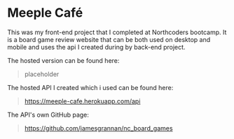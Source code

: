 # Meeple Café

This was my front-end project that I completed at Northcoders bootcamp. It is a board game review website that can be both used on desktop and mobile and uses the api I created during by back-end project.

The hosted version can be found here:

> placeholder

The hosted API I created which i used can be found here:

> https://meeple-cafe.herokuapp.com/api

The API's own GitHub page:

> https://github.com/jamesgrannan/nc_board_games
